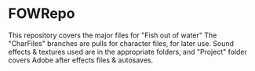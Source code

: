 # FOWRepo
This repository covers the major files for "Fish out of water" The "CharFiles" branches are pulls for character files, for later use. Sound effects & textures used are in the appropriate folders, and "Project" folder covers Adobe after effects files & autosaves.